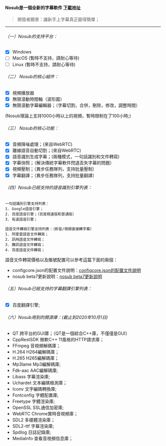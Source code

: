 #### Nosub是一個全新的字幕軟件 [下載地址](https://github.com/patui/Nosub/releases)


>開發者願景：讓新手上字幕真正變得簡單；
---

###### （一）Nosub的支持平台：
- [x] Windows
- [ ] MacOS (暫時不支持，請耐心等待)
- [ ] Linux (暫時不支持，請耐心等待)

###### （二） Nosub的核心組件：
- [x] 視頻播放器
- [x] 無限滾動時間軸（波形圖）
- [x] 無限滾動字幕編輯器；（字幕切割，合併，刪除，修改，調整時間）

(Nosub理論上支持1000小時以上的視頻，暫時限制在了100小時;)

###### （三） Nosub的核心功能：
- [x] 音頻降噪處理；(來自WebRTC)
- [x] 離線語音自動切割；(來自WebRTC)
- [x] 語音識別生成字幕；(兩種模式，一句話識別和文件轉寫)
- [x] 字幕快照；（解決傳統字幕軟件閃退丟失字幕的問題）
- [x] 視頻壓制；（異步任務隊列，支持批量壓制）
- [x] 字幕翻譯；（異步任務隊列，支持批量翻譯）

###### （四）Nosub已經支持的語音識別引擎列表：
```
一句話識別引擎支持列表：
1. Google語音引擎；
2. 百度語音引擎；（百度極速版和普通版）
3. 有道語音引擎；

語音文件轉寫引擎支持列表：（即音/視頻直接轉字幕）
1. 阿里雲語音文件轉寫；
2. 訊飛語音文件轉寫；
3. 騰訊語音文件轉寫；
4. 百度語音文件轉寫；
```

語音文件轉寫價格以及賬號配置可以參考這篇下面的兩個：
- configcore.json的配置文件說明：[configcore.json的配置文件說明](https://github.com/patui/Nosub/blob/master/configcore.md)
- nosub beta7更新說明：[nosub beta7更新說明](https://github.com/patui/Nosub/releases/tag/1.0beta7)

###### （五）Nosub已經支持的字幕翻譯引擎列表：
- [x] 百度翻譯引擎;

###### （六）Nosub用到的開源庫：(截止到2020年10月1日)
- QT 跨平台的GUI庫；（QT是一個綜合C++庫，不僅僅是GUI）
- CppRestSDK 微軟C++ 11風格的HTTP請求庫；
- FFmpeg 音視頻解碼庫；
- H.264  H264編解碼庫；
- H.265  H265編解碼庫；
- Mp3lame Mp3編解碼庫;
- Fdk-aac AAC編解碼庫;
- Libass 字幕渲染庫;
- Uchardet 文本編碼檢測庫；
- Iconv   文字編碼轉換庫;
- Fontconfig 字體配置庫;
- Freetype   字體渲染庫;
- OpenSSL SSL通信加密庫;
- WebRTC Chrome實時音視頻庫；
- SDL2 多媒體渲染庫；
- SDL2-ttf 字幕渲染庫;
- Spdlog 日誌記錄庫;
- MediaInfo 查看音視頻信息庫；
